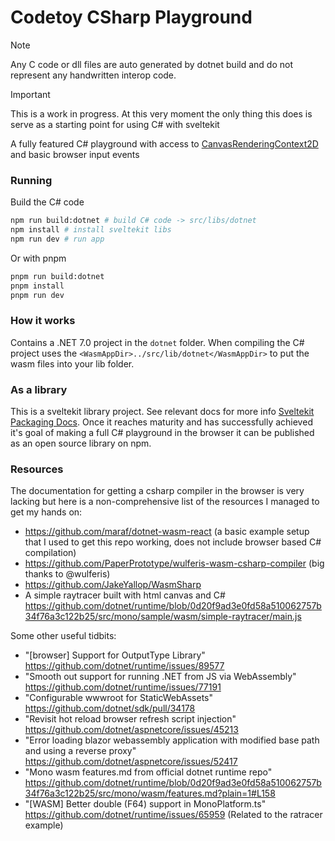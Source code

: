 # Codetoy CSharp Playground

> [!NOTE]
> Any C code or dll files are auto generated by dotnet build and do not represent any handwritten interop code.

> [!IMPORTANT]
> This is a work in progress. At this very moment the only thing this does is serve as a starting point for using C# with sveltekit

A fully featured C# playground with access to [CanvasRenderingContext2D](https://developer.mozilla.org/en-US/docs/Web/API/CanvasRenderingContext2D) and basic browser input events

### Running

Build the C# code

```sh
npm run build:dotnet # build C# code -> src/libs/dotnet
npm install # install sveltekit libs
npm run dev # run app
```

Or with pnpm

```sh
pnpm run build:dotnet
pnpm install
pnpm run dev
```

### How it works

Contains a .NET 7.0 project in the `dotnet` folder. When compiling the C# project uses the `<WasmAppDir>../src/lib/dotnet</WasmAppDir>` to put the wasm files into your lib folder.

### As a library

This is a sveltekit library project. See relevant docs for more info [Sveltekit Packaging Docs](https://svelte.dev/docs/kit/packaging). Once it reaches maturity and has successfully achieved it's goal of making a full C# playground in the browser it can be published as an open source library on npm.

### Resources

The documentation for getting a csharp compiler in the browser is very lacking but here is a non-comprehensive list of the resources I managed to get my hands on:

- https://github.com/maraf/dotnet-wasm-react (a basic example setup that I used to get this repo working, does not include browser based C# compilation)
- https://github.com/PaperPrototype/wulferis-wasm-csharp-compiler (big thanks to @wulferis)
- https://github.com/JakeYallop/WasmSharp
- A simple raytracer built with html canvas and C# https://github.com/dotnet/runtime/blob/0d20f9ad3e0fd58a510062757b34f76a3c122b25/src/mono/sample/wasm/simple-raytracer/main.js

Some other useful tidbits:

- "[browser] Support for OutputType Library" https://github.com/dotnet/runtime/issues/89577
- "Smooth out support for running .NET from JS via WebAssembly" https://github.com/dotnet/runtime/issues/77191
- "Configurable wwwroot for StaticWebAssets" https://github.com/dotnet/sdk/pull/34178
- "Revisit hot reload browser refresh script injection" https://github.com/dotnet/aspnetcore/issues/45213
- "Error loading blazor webassembly application with modified base path and using a reverse proxy" https://github.com/dotnet/aspnetcore/issues/52417
- "Mono wasm features.md from official dotnet runtime repo" https://github.com/dotnet/runtime/blob/0d20f9ad3e0fd58a510062757b34f76a3c122b25/src/mono/wasm/features.md?plain=1#L158
- "[WASM] Better double (F64) support in MonoPlatform.ts" https://github.com/dotnet/runtime/issues/65959 (Related to the ratracer example)
